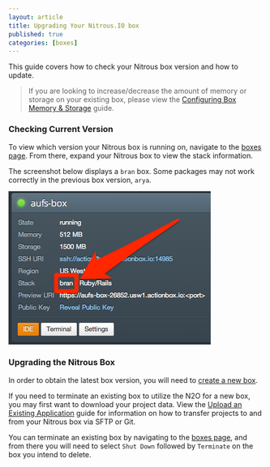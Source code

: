 ```yaml
---
layout: article
title: Upgrading Your Nitrous.IO box
published: true
categories: [boxes]
---
```


This guide covers how to check your Nitrous box version and how to update.

>If you are looking to increase/decrease the amount of memory or storage on your existing box, please view the [Configuring Box Memory & Storage](/box-settings) guide.

### Checking Current Version

To view which version your Nitrous box is running on, navigate to the [boxes page](https://www.nitrous.io/app#/boxes). From there, expand your Nitrous box to view the stack information.

The screenshot below displays a `bran` box. Some packages may not work correctly in the previous box version, `arya`.

![bran box version](/images/articles/bran-box.png)

### Upgrading the Nitrous Box

In order to obtain the latest box version, you will need to [create a new box](/box-new). 

If you need to terminate an existing box to utilize the N2O for a new box, you may first want to download your project data. View the [Upload an Existing Application](/faq-adding-project/) guide for information on how to transfer projects to and from your Nitrous box via SFTP or Git.

You can terminate an existing box by navigating to the [boxes page](https://www.nitrous.io/app#/boxes), and from there you will need to select `Shut Down` followed by `Terminate` on the box you intend to delete.